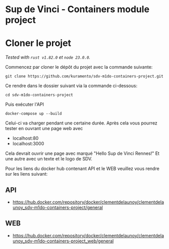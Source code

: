 # Sup de Vinci - Containers module project

# Cloner le projet
*Tested with `rust v1.82.0` et `node 23.0.0`.*

Commencez par cloner le dépôt du projet avec la commande suivante:
```
git clone https://github.com/kuramento/sdv-m1do-containers-project.git
```
Ce rendre dans le dossier suivant via la commande ci-dessous:
```
cd sdv-m1do-containers-project
```
Puis exécuter l'API
```
docker-compose up --build
```
Celui-ci va charger pendant une certaine durée. Après cela vous pourrez tester en ouvrant une page web avec

- localhost:80
- localhost:3000 

Cela devrait ouvrir une page avec marqué "Hello Sup de Vinci Rennes!" 
Et une autre avec un texte et le logo de SDV.

Pour les liens du docker hub contenant API et le WEB veuillez vous rendre sur les liens suivant: 

## API
- https://hub.docker.com/repository/docker/clementdelaunoy/clementdelaunoy_sdv-m1do-containers-project/general

## WEB
- https://hub.docker.com/repository/docker/clementdelaunoy/clementdelaunoy_sdv-m1do-containers-project_web/general





